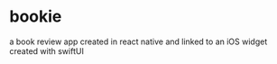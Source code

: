 # bookie

a book review app created in react native and linked to an iOS widget created with swiftUI
